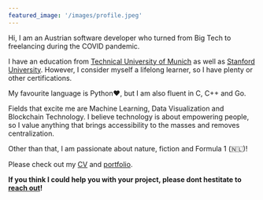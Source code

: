 ```yaml
---
featured_image: '/images/profile.jpeg'
---
```

<script type="text/javascript"
  src="https://cdn.mathjax.org/mathjax/latest/MathJax.js?config=TeX-AMS-MML_HTMLorMML">
</script>


<script async src="https://www.googletagmanager.com/gtag/js?id=G-FL0RFP3MP3"></script>
<script>
  window.dataLayer = window.dataLayer || [];
  function gtag(){dataLayer.push(arguments);}
  gtag('js', new Date());

  gtag('config', 'G-FL0RFP3MP3');
</script>


Hi, I am an Austrian software developer who turned from Big Tech to freelancing during the COVID pandemic.

I have an education from [Technical University of Munich]([TODO](https://www.tum.de/en/)) as well as [Stanford University]([TODO](https://www.stanford.edu/)). However, I consider myself a lifelong learner, so I have plenty or other certifications.

My favourite language is Python:heart:, but I am also fluent in C, C++ and Go.

Fields that excite me are Machine Learning, Data Visualization and Blockchain Technology.
I believe technology is about empowering people, so I value anything that brings accessibility to the masses and removes centralization.


Other than that, I am passionate about nature, fiction and Formula 1 (🇳🇱)!

Please check out my [CV](https://scheuclu.github.io/cv/) and [portfolio](https://scheuclu.github.io/posts/).

**If you think I could help you with your project, please dont hestitate to [reach out](https://scheuclu.github.io/contact/)!**